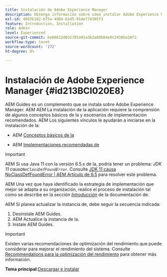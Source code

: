 ```yaml
---
title: Instalación de Adobe Experience Manager
description: Obtenga información sobre cómo instalar Adobe Experience Manager
exl-id: 4693b102-b75a-4904-b2d5-914e774305f3
feature: Introduction, Installation
role: Admin
level: Experienced
source-git-commit: be06612d832785a91a3b2a89b84e0c2438ba30f2
workflow-type: tm+mt
source-wordcount: '172'
ht-degree: 0%

---
```


# Instalación de Adobe Experience Manager {#id213BCI020E8}

AEM Guides es un complemento que se instala sobre Adobe Experience Manager. AEM AEM La instalación de la aplicación requiere la comprensión de algunos conceptos básicos de la y escenarios de implementación recomendados. AEM Los siguientes vínculos le ayudarán a iniciarse en la instalación de la:

- AEM [Conceptos básicos de la](https://helpx.adobe.com/experience-manager/6-5/sites/deploying/using/deploy.html#BasicConcepts)

- AEM [Implementaciones recomendadas de](https://helpx.adobe.com/experience-manager/6-5/sites/deploying/using/recommended-deploys.html)


>[!IMPORTANT]
>
> AEM Si usa Java 11 con la versión 6.5.x de la, podría tener un problema: *JDK 11 causa`NoClassDefFoundError`*. Consulte [JDK 11 causa NoClassDefFoundError \| AEM Artículo de 6.5](https://helpx.adobe.com/experience-manager/kb/jdk-11-causes-noclassdeffounderror---aem-6-5.html) para resolver este problema.

AEM Una vez que haya identificado la estrategia de implementación que mejor se adapta a su organización, realice el proceso de instalación tal como se describe en la sección *[Introducción](https://helpx.adobe.com/experience-manager/6-5/sites/deploying/using/deploy.html#GettingStarted)* de la documentación de.

AEM Si planea actualizar la instancia de, debe seguir la secuencia indicada:

1. Desinstale AEM Guides.
1. AEM Actualice la instancia de la.
1. Instale AEM Guides.

>[!IMPORTANT]
>
> Existen varias recomendaciones de optimización del rendimiento que puede considerar para mejorar el rendimiento del sistema. Consulte [Recommendations para la optimización del rendimiento](download-install-recommend-perf-optimiz.md#) para obtener más información.

**Tema principal:**&#x200B;[ Descargar e instalar](download-install.md)
